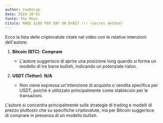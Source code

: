 ```yaml
---
author: YouRecap
date: 2024-10-01
fonte: The Moon
titolo: MAKE $100 PER DAY ON BYBIT !!! (secret method)
---
```


Ecco la lista delle criptovalute citate nel video con le relative intenzioni dell'autore:

1. **Bitcoin (BTC)**: **Comprare**
   - L'autore suggerisce di aprire una posizione long quando si forma un modello di tre barre bullish, indicando un potenziale rialzo.

2. **USDT (Tether)**: **N/A**
   - Non viene espressa un'intenzione di acquisto o vendita specifica per USDT, poiché è utilizzato principalmente come stablecoin per le transazioni.

L'autore si concentra principalmente sulle strategie di trading e modelli di prezzo piuttosto che su specifiche criptovalute, ma per Bitcoin suggerisce di comprare in presenza di un modello bullish.

